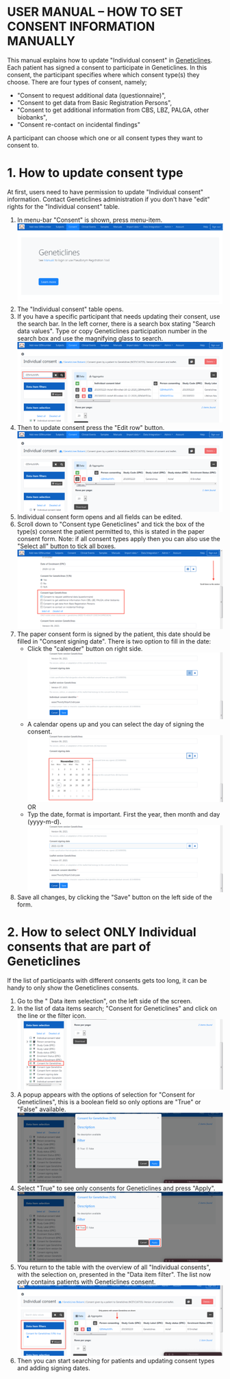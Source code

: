 # USER MANUAL – HOW TO SET CONSENT INFORMATION MANUALLY

This manual explains how to update "Individual consent" in [Geneticlines](https://geneticlines.molgeniscloud.org). Each patient has signed a consent to participate in Geneticlines. In this consent, the participant specifies where which consent type(s) they choose. There are four types of consent, namely;  
- "Consent to request additional data (questionnaire)",
- "Consent to get data from Basic Registration Persons",
- "Consent to get additional information from CBS, LBZ, PALGA, other biobanks",
- "Consent re-contact on incidental findings"

A participant can choose which one or all consent types they want to consent to.

# 1. How to update consent type
At first, users need to have permission to update "Individual consent" information. Contact Geneticlines administration if you don't have "edit" rights for the "Individual consent" table.

1. In menu-bar "Consent" is shown, press menu-item.![menubar](/Geneticlines/images/consent_menu.png)
2. The "Individual consent" table opens.
3. If you have a specific participant that needs updating their consent, use the search bar. In the left corner, there is a search box stating "Search data values". Type or copy Geneticlines participation number in the search box and use the magnifying glass to search. ![searchbox](/Geneticlines/images/searchbox.png)
4. Then to update consent press the "Edit row" button. ![editrow](/Geneticlines/images/editrow.png)
5. Individual consent form opens and all fields can be edited.
6. Scroll down to "Consent type Geneticlines" and tick the box of the type(s) consent the patient permitted to, this is stated in the paper consent form. Note: if all consent types apply then you can also use the "Select all" button to tick all boxes.![consenttypes](/Geneticlines/images/consenttypes.png)
7. The paper consent form is signed by the patient, this date should be filled in "Consent signing date". There is two option to fill in the date:
   * Click the "calender" button on right side.![calenderbutton](/Geneticlines/images/calenderbutton.png)
   * A calendar opens up and you can select the day of signing the consent. ![calender](/Geneticlines/images/calender.png)
   OR
   * Typ the date, format is important. First the year, then month and day (yyyy-m-d).![formatdate](/Geneticlines/images/formatdate.png)
8. Save all changes, by clicking the "Save" button on the left side of the form.

# 2. How to select ONLY Individual consents that are part of Geneticlines
If the list of participants with different consents gets too long, it can be handy to only show the Geneticlines consents.

1. Go to the " Data item selection", on the left side of the screen.
2. In the list of data items search; "Consent for Geneticlines" and click on the line or the filter icon.![dataitem](/Geneticlines/images/dataitem.png)
3. A popup appears with the options of selection for "Consent for Geneticlines", this is a boolean field so only options are "True" or "False" available.![popup](/Geneticlines/images/popup.png)
4. Select "True" to see only consents for Geneticlines and press "Apply".![selection](/Geneticlines/images/selection.png)
5. You return to the table with the overview of all "Individual consents", with the selection on, presented in the "Data item filter". The list now only contains patients with Geneticlines consent.![overview](/Geneticlines/images/overview.png)
6. Then you can start searching for patients and updating consent types and adding signing dates.
